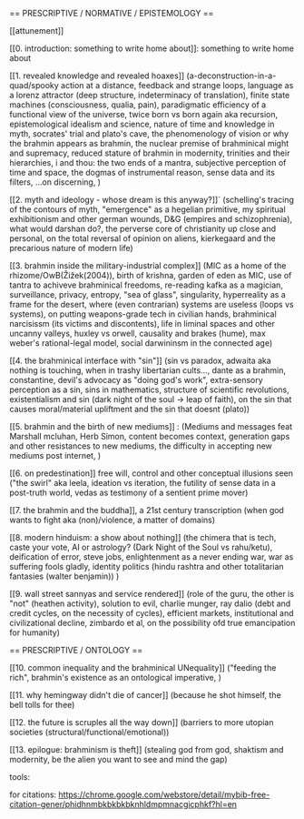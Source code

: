 == PRESCRIPTIVE / NORMATIVE / EPISTEMOLOGY ==

[[attunement]]

[[0. introduction: something to write home about]]: something to write home about


[[1. revealed knowledge and revealed hoaxes]]  (a-deconstruction-in-a-quad/spooky action at a distance, feedback and strange loops, language as a lorenz attractor (deep structure, indeterminacy of translation), finite state machines (consciousness, qualia, pain), paradigmatic efficiency of a functional view of the universe, twice born vs born again aka recursion,  epistemological idealism and science, nature of time and knowledge in myth, socrates' trial and plato's cave, the phenomenology of vision or why the brahmin appears as brahmin, the nuclear premise of brahminical might and supremacy, reduced stature of brahmin in modernity, trinities and their hierarchies, i and thou: the two ends of a mantra, subjective perception of time and space, the dogmas of instrumental reason, sense data and its filters, ...on discerning,  )


[[2. myth and ideology - whose dream is this anyway?]]` (schelling's tracing of the contours of myth, "emergence" as a hegelian primitive, my spiritual exhibitionism and other german wounds, D&G (empires and schizophrenia), what would darshan do?, the perverse core of christianity up close and personal, on the total reversal of opinion on aliens, kierkegaard and the precarious nature of modern life)


[[3. brahmin inside the military-industrial complex]] (MIC as a home of the rhizome/OwB(Žižek(2004)), birth of krishna, garden of eden as MIC,  use of tantra to achiveve brahminical freedoms, re-reading kafka as a magician, surveillance, privacy, entropy, "sea of glass", singularity, hyperreality as a frame for the desert, where (even contrarian) systems are useless (loops vs systems), on putting weapons-grade tech in civilian hands, brahminical narcisissm (its victims and discontents), life in liminal spaces and other uncanny valleys, huxley vs orwell, causality and brakes (hume), max weber's rational-legal model, social darwininsm in the connected age)


[[4. the brahminical interface with "sin"]] (sin vs paradox, adwaita aka nothing is touching, when in trashy libertarian cults..., dante as a brahmin, constantine,  devil's advocacy as "doing god's work", extra-sensory perception as a sin, sins in mathematics, structure of scientific revolutions, existentialism and sin (dark night of the soul -> leap of faith), on the sin that causes moral/material upliftment and the sin that doesnt (plato))


[[5. brahmin and the birth of new mediums]] : (Mediums and messages feat Marshall mcluhan, Herb Simon, content becomes context, generation gaps and other resistances to new mediums, the difficulty in accepting new mediums post internet, )


[[6. on predestination]] free will, control and other conceptual illusions seen ("the swirl" aka leela, ideation vs iteration, the futility of sense data in a post-truth world, vedas as testimony of a sentient prime mover) 


[[7. the brahmin and the buddha]], a 21st century transcription (when god wants to fight aka (non)/violence, a matter of domains)


[[8. modern hinduism: a show about nothing]] (the chimera that is tech, caste your vote, AI or astrology? (Dark Night of the Soul vs rahu/ketu), deification of error, steve jobs, enlightenment as a never ending war, war as suffering fools gladly, identity politics (hindu rashtra and other totalitarian fantasies (walter benjamin)) )


[[9. wall street sannyas and service rendered]] (role of the guru, the other is "not" (heathen activity), solution to evil, charlie munger, ray dalio (debt and credit cycles, on the necessity of cycles), efficient markets, institutional and civilizational decline, zimbardo et al, on the possibility ofd true emancipation for humanity) 



== PRESCRIPTIVE / ONTOLOGY ==

[[10. common inequality and the brahminical UNequality]] ("feeding the rich", brahmin's existence as an ontological imperative, )

[[11. why hemingway didn't die of cancer]] (because he shot himself, the bell tolls for thee)

[[12. the future is scruples all the way down]] (barriers to more utopian societies (structural/functional/emotional))

[[13. epilogue: brahminism is theft]] (stealing god from god, shaktism and modernity, be the alien you want to see and mind the gap)






tools:


for citations: https://chrome.google.com/webstore/detail/mybib-free-citation-gener/phidhnmbkbkbkbknhldmpmnacgicphkf?hl=en

